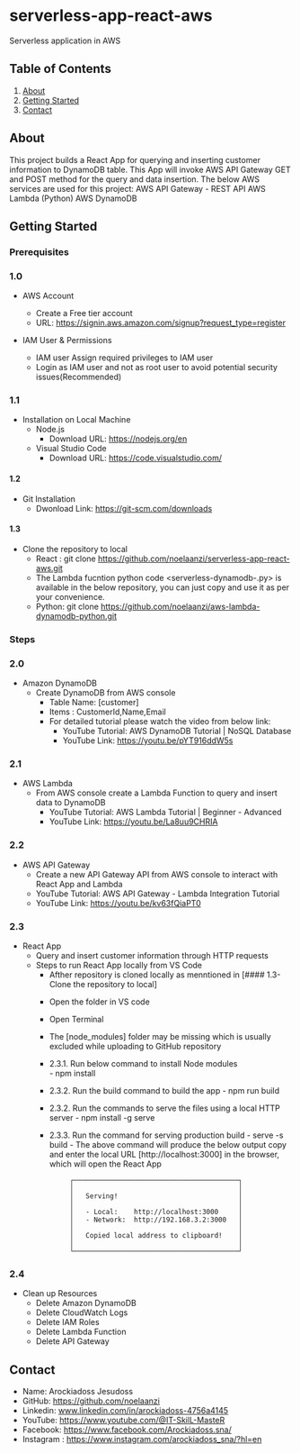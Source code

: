 # serverless-app-react-aws
Serverless application in AWS 

## Table of Contents
1. [About](#about)
2. [Getting Started](#getting-started)
3. [Contact](#contact)

## About
This project builds a React App for querying and inserting customer information to DynamoDB table.
This App will invoke AWS API Gateway GET and POST method for the query and data insertion.
The below AWS services are used for this project:
  AWS API Gateway - REST API
  AWS Lambda (Python)
  AWS DynamoDB
  
## Getting Started
### Prerequisites
### 1.0
- AWS Account
  - Create a Free tier account
  - URL: https://signin.aws.amazon.com/signup?request_type=register

- IAM User & Permissions
  - IAM user Assign required privileges to IAM user
  - Login as IAM user and not as root user to avoid potential security issues(Recommended)
### 1.1
- Installation on Local Machine
  - Node.js
    - Download URL: https://nodejs.org/en
  - Visual Studio Code
    - Download URL: https://code.visualstudio.com/
#### 1.2  
- Git Installation
  - Dwonload Link: https://git-scm.com/downloads
#### 1.3
- Clone the repository to local
    - React : git clone https://github.com/noelaanzi/serverless-app-react-aws.git
    - The Lambda fucntion python code <serverless-dynamodb-.py> is available in the below repository,
      you can just copy and use it as per your convenience.
    - Python: git clone https://github.com/noelaanzi/aws-lambda-dynamodb-python.git

### Steps
### 2.0
- Amazon DynamoDB
  - Create DynamoDB from AWS console
    - Table Name: [customer]   
    - Items : CustomerId,Name,Email 
    - For detailed tutorial please watch the video from below link:
      - YouTube Tutorial: AWS DynamoDB Tutorial | NoSQL Database
      - YouTube Link: https://youtu.be/pYT916ddW5s

 ### 2.1 
 - AWS Lambda
   - From AWS console create a Lambda Function to query and insert data to DynamoDB
     - YouTube Tutorial: AWS Lambda Tutorial | Beginner - Advanced
     - YouTube Link: https://youtu.be/La8uu9CHRIA

### 2.2
- AWS API Gateway
  - Create a new API Gateway API from AWS console to interact with React App and Lambda
  - YouTube Tutorial: AWS API Gateway - Lambda Integration Tutorial
  - YouTube Link: https://youtu.be/kv63fQiaPT0

### 2.3
- React App
  - Query and insert customer information through HTTP requests
  - Steps to run React App locally from VS Code
    * Afther repository is cloned locally as menntioned in [#### 1.3- Clone the repository to local]
    - Open the folder in VS code
    - Open Terminal
    - The [node_modules] folder may be missing which is usually excluded while uploading to GitHub repository
    - 2.3.1. Run below command to install Node modules  
             - npm install
    - 2.3.2. Run the build command to build the app
            - npm run build
    - 2.3.2. Run the commands to serve the files using a local HTTP server
             - npm install -g serve
    - 2.3.3. Run the command for serving production build
             - serve -s build
             - The above command will produce the below output
               copy and enter the local URL [http://localhost:3000] in the browser, which will open the React App
      
               ┌─────────────────────────────────────────┐
               │                                         │
               │   Serving!                              │
               │                                         │
               │   - Local:    http://localhost:3000     │
               │   - Network:  http://192.168.3.2:3000   │
               │                                         │
               │   Copied local address to clipboard!    │
               │                                         │
               └─────────────────────────────────────────┘
          
### 2.4
- Clean up Resources
  - Delete Amazon DynamoDB
  - Delete CloudWatch Logs
  - Delete IAM Roles
  - Delete Lambda Function
  - Delete API Gateway
    
## Contact
- Name: Arockiadoss Jesudoss
- GitHub: https://github.com/noelaanzi
- Linkedin: www.linkedin.com/in/arockiadoss-4756a4145
- YouTube: https://www.youtube.com/@IT-SkilL-MasteR
- Facebook: https://www.facebook.com/Arockiadoss.sna/
- Instagram : https://www.instagram.com/arockiadoss_sna/?hl=en


